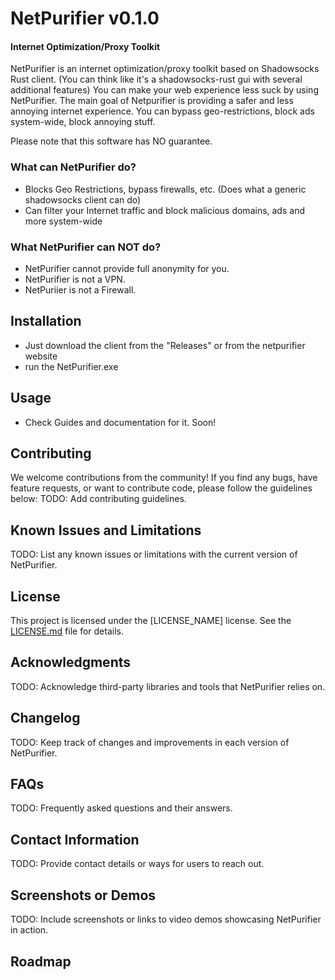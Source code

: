 # NetPurifier v0.1.0
#### Internet Optimization/Proxy Toolkit

NetPurifier is an internet optimization/proxy toolkit based on Shadowsocks Rust client. (You can think like it's a shadowsocks-rust gui with several additional features) You can make your web experience less suck by using NetPurifier. The main goal of Netpurifier is providing a safer and less annoying internet experience. You can bypass geo-restrictions, block ads system-wide, block annoying stuff.

Please note that this software has NO guarantee.

### What can NetPurifier do?
- Blocks Geo Restrictions, bypass firewalls, etc. (Does what a generic shadowsocks client can do)
- Can filter your Internet traffic and block malicious domains, ads and more system-wide

### What NetPurifier can NOT do?
- NetPurifier cannot provide full anonymity for you.
- NetPurifier is not a VPN.
- NetPuriier is not a Firewall.

## Installation
 - Just download the client from the "Releases" or from the netpurifier website
 - run the NetPurifier.exe

## Usage
- Check Guides and documentation for it. Soon!

## Contributing
We welcome contributions from the community! If you find any bugs, have feature requests, or want to contribute code, please follow the guidelines below:
TODO: Add contributing guidelines.

## Known Issues and Limitations
TODO: List any known issues or limitations with the current version of NetPurifier.

## License
This project is licensed under the [LICENSE_NAME] license. See the [LICENSE.md](LICENSE.md) file for details.

## Acknowledgments
TODO: Acknowledge third-party libraries and tools that NetPurifier relies on.

## Changelog
TODO: Keep track of changes and improvements in each version of NetPurifier.

## FAQs
TODO: Frequently asked questions and their answers.

## Contact Information
TODO: Provide contact details or ways for users to reach out.

## Screenshots or Demos
TODO: Include screenshots or links to video demos showcasing NetPurifier in action.

## Roadmap

